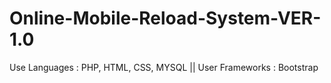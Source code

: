 # Online-Mobile-Reload-System-VER-1.0
Use Languages : PHP, HTML, CSS, MYSQL || User Frameworks : Bootstrap 
